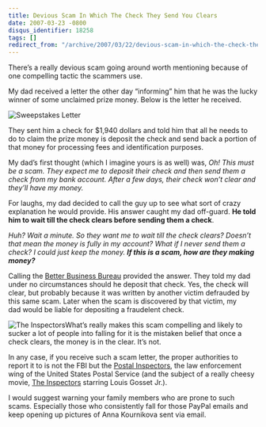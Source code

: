 ```yaml
---
title: Devious Scam In Which The Check They Send You Clears
date: 2007-03-23 -0800
disqus_identifier: 18258
tags: []
redirect_from: "/archive/2007/03/22/devious-scam-in-which-the-check-they-send-you-clears.aspx/"
---
```


There’s a really devious scam going around worth mentioning because of
one compelling tactic the scammers use.

My dad received a letter the other day “informing” him that he was the
lucky winner of some unclaimed prize money. Below is the letter he
received.

![Sweepstakes
Letter](https://haacked.com/images/haacked_com/WindowsLiveWriter/DeviousScamInWhichTheCheckTheySendYouCle_102B5/scam-letter%5B4%5D.png)

They sent him a check for \$1,940 dollars and told him that all he needs
to do to claim the prize money is deposit the check and send back a
portion of that money for processing fees and identification purposes.

My dad’s first thought (which I imagine yours is as well) was, *Oh! This
must be a scam. They expect me to deposit their check and then send them
a check from my bank account. After a few days, their check won’t clear
and they’ll have my money.*

For laughs, my dad decided to call the guy up to see what sort of crazy
explanation he would provide. His answer caught my dad off-guard. **He
told him to wait till the check clears before sending them a check**.

*Huh? Wait a minute. So they want me to wait till the check clears?
Doesn’t that mean the money is fully in my account? What if I never send
them a check? I could just keep the money. **If this is a scam, how are
they making money?***

Calling the [Better Business
Bureau](http://www.bbb.org/ "Better Business Bureau") provided the
answer. They told my dad under no circumstances should he deposit that
check. Yes, the check will clear, but probably because it was written by
another victim defrauded by this same scam. Later when the scam is
discovered by that victim, my dad would be liable for depositing a
fraudelent check.

![The
Inspectors](https://haacked.com/images/haacked_com/WindowsLiveWriter/DeviousScamInWhichTheCheckTheySendYouCle_102B5/141572%5B4%5D.jpg)What’s
really makes this scam compelling and likely to sucker a lot of people
into falling for it is the mistaken belief that once a check clears, the
money is in the clear. It’s not.

In any case, if you receive such a scam letter, the proper authorities
to report it to is not the FBI but the [Postal
Inspectors](http://www.imdb.com/title/tt0144250/ "United States Postal Inspection Service"),
the law enforcement wing of the United States Postal Service (and the
subject of a really cheesy movie, [The
Inspectors](http://www.imdb.com/title/tt0144250/ "The Inspectors Movie")
starring Louis Gosset Jr.).

I would suggest warning your family members who are prone to such scams.
Especially those who consistently fall for those PayPal emails and keep
opening up pictures of Anna Kournikova sent via email.

